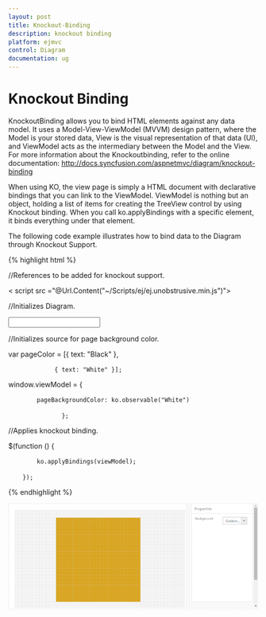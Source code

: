 ```yaml
---
layout: post
title: Knockout-Binding
description: knockout binding
platform: ejmvc
control: Diagram
documentation: ug
---
```


# Knockout Binding

KnockoutBinding allows you to bind HTML elements against any data model. It uses a Model-View-ViewModel (MVVM) design pattern, where the Model is your stored data, View is the visual representation of that data (UI), and ViewModel acts as the intermediary between the Model and the View. For more information about the Knockoutbinding, refer to the online documentation: <http://docs.syncfusion.com/aspnetmvc/diagram/knockout-binding>

When using KO, the view page is simply a HTML document with declarative bindings that you can link to the ViewModel. ViewModel is nothing but an object, holding a list of items for creating the TreeView control by using Knockout binding. When you call ko.applyBindings with a specific element, it binds everything under that element.

The following code example illustrates how to bind data to the Diagram through Knockout Support.



{% highlight html %}


 

//References to be added for knockout support. 



<script src="@Url.Content("~/Scripts/knockout-min.js")"

<script src =@Url.Content(\"~/Scripts/ej/ej.unobtrusive.min.js\")" ></script>

< script src ="@Url.Content("~/Scripts/ej/ej.unobstrusive.min.js")"></script>

<script src="@Url.Content("~/Scripts/ej/ej.widget.ko.min.js")"></script>



//Initializes Diagram.

<div id="diagram" data-bind="ejDiagram: ({

    height: '500px', width: '700px',

    backgroundColor: 'whitesmoke',

    pageSettings: {

        pageBackgroundColor: pageBackgroundColor,

        pageWidth: 500,

        pageHeight: 500

    }

})";

</div>

<div>

<input id="Text1" data-bind="ejDropDownList:{ dataSource: pageColor, value: pageBackgroundColor, width: '100px'}">

</div>



//Initializes source for page background color.

var pageColor = [{ text: "Black" },

                 { text: "White" }];

window.viewModel = {

            pageBackgroundColor: ko.observable("White")

                   };

//Applies knockout binding.



$(function () {

            ko.applyBindings(viewModel);

        });



{% endhighlight %}



![](Knockout-Binding_images/Knockout-Binding_img1.png)



